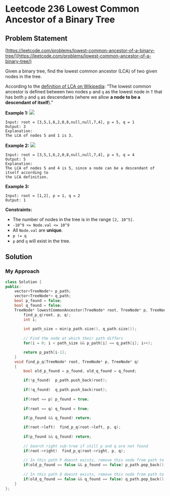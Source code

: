 # Leetcode 236 Lowest Common Ancestor of a Binary Tree

## Problem Statement

[https://leetcode.com/problems/lowest-common-ancestor-of-a-binary-tree/](https://leetcode.com/problems/lowest-common-ancestor-of-a-binary-tree/)

Given a binary tree, find the lowest common ancestor \(LCA\) of two given nodes in the tree.

According to the [definition of LCA on Wikipedia](https://en.wikipedia.org/wiki/Lowest_common_ancestor): “The lowest common ancestor is defined between two nodes `p` and `q` as the lowest node in `T` that has both `p` and `q` as descendants \(where we allow **a node to be a descendant of itself**\).”

**Example 1:** ![](https://assets.leetcode.com/uploads/2018/12/14/binarytree.png)

```text
Input: root = [3,5,1,6,2,0,8,null,null,7,4], p = 5, q = 1
Output: 3
Explanation: 
The LCA of nodes 5 and 1 is 3.
```

**Example 2:** ![](https://assets.leetcode.com/uploads/2018/12/14/binarytree.png)

```text
Input: root = [3,5,1,6,2,0,8,null,null,7,4], p = 5, q = 4
Output: 5
Explanation: 
The LCA of nodes 5 and 4 is 5, since a node can be a descendant of itself according to 
the LCA definition.
```

**Example 3:**

```text
Input: root = [1,2], p = 1, q = 2
Output: 1
```

**Constraints:**

* The number of nodes in the tree is in the range `[2, 10^5]`.
* `-10^9 <= Node.val <= 10^9`
* All `Node.val` are **unique**.
* `p != q`
* `p` and `q` will exist in the tree.

## Solution

### My Approach

```cpp
class Solution {
public:
    vector<TreeNode*> p_path;
    vector<TreeNode*> q_path;
    bool p_found = false;
    bool q_found = false;
    TreeNode* lowestCommonAncestor(TreeNode* root, TreeNode* p, TreeNode* q) {
        find_p_q(root, p, q);
        int i;
        
        int path_size = min(p_path.size(), q_path.size());
        
        // Find the node at which their path differs
        for(i = 0; i < path_size && p_path[i] == q_path[i]; i++);

        return p_path[i-1];
    }
    void find_p_q(TreeNode* root, TreeNode* p, TreeNode* q)
    {
        bool old_p_found = p_found, old_q_found = q_found;

        if(!p_found)  p_path.push_back(root);
        
        if(!q_found)  q_path.push_back(root);
        
        if(root == p) p_found = true;
    
        if(root == q) q_found = true;
        
        if(p_found && q_found) return;

        if(root->left)  find_p_q(root->left, p, q);
        
        if(p_found && q_found) return;
            
        // Search right sub-tree if still p and q are not found
        if(root->right)  find_p_q(root->right, p, q);
            
        // In this path P doesnt exists, remove this node from path to P
        if(old_p_found == false && p_found == false) p_path.pop_back();
            
        // In this path Q doesnt exists, remove this node from path to Q
        if(old_q_found == false && q_found == false) q_path.pop_back();       
    }
};
```

